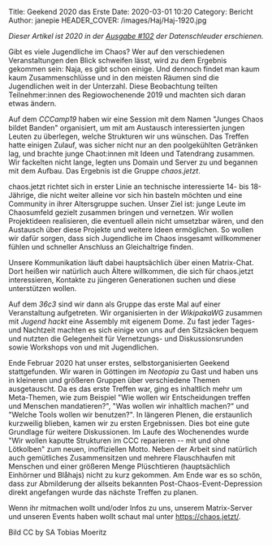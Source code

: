 Title: Geekend 2020 das Erste
Date: 2020-03-01 10:20
Category: Bericht
Author: janepie
HEADER_COVER: /images/Haj/Haj-1920.jpg

*Dieser Artikel ist 2020 in der [Ausgabe #102](https://ds.ccc.de/pdfs/ds102.pdf) der Datenschleuder erschienen.*

Gibt es viele Jugendliche im Chaos?
Wer auf den verschiedenen Veranstaltungen den Blick schweifen lässt, wird zu dem Ergebnis gekommen sein:
Naja, es gibt schon einige.
Und dennoch findet man kaum kaum Zusammenschlüsse und in den meisten Räumen sind die Jugendlichen weit in der Unterzahl.
Diese Beobachtung teilten Teilnehmer:innen des Regiowochenende 2019 und machten sich daran etwas ändern.

Auf dem *CCCamp19* haben wir eine Session mit dem Namen "Junges Chaos bildet Banden" organisiert, um mit am Austausch interessierten jungen Leuten zu überlegen, welche Strukturen wir uns wünschen.
Das Treffen hatte einigen Zulauf, was sicher nicht nur an den poolgekühlten Getränken lag, und brachte junge Chaot:innen mit Ideen und Tatendrang zusammen.
Wir fackelten nicht lange, legten uns Domain und Server zu und begannen mit dem Aufbau. Das Ergebnis ist die Gruppe *chaos.jetzt*.

chaos.jetzt richtet sich in erster Linie an technische interessierte 14- bis 18-Jährige, die nicht weiter alleine vor sich hin basteln möchten und eine Community in ihrer Altersgruppe suchen.
Unser Ziel ist: junge Leute im Chaosumfeld gezielt zusammen bringen und vernetzen.
Wir wollen Projektideen realisieren, die eventuell allein nicht umsetzbar wären, und den Austausch über diese Projekte und weitere Ideen ermöglichen.
So wollen wir dafür sorgen, dass sich Jugendliche im Chaos insgesamt willkommener fühlen und schneller Anschluss an Gleichaltrige finden.

Unsere Kommunikation läuft dabei hauptsächlich über einen Matrix-Chat.
Dort heißen wir natürlich auch Ältere willkommen, die sich für chaos.jetzt interessieren, Kontakte zu jüngeren Generationen suchen und diese unterstützen wollen.

Auf dem *36c3* sind wir dann als Gruppe das erste Mal auf einer Veranstaltung aufgetreten.
Wir organisierten in der *WikipakaWG* zusammen mit *Jugend hackt* eine Assembly mit eigenem Dome.
Zu fast jeder Tages- und Nachtzeit machten es sich einige von uns auf den Sitzsäcken bequem und nutzten die Gelegenheit für Vernetzungs- und Diskussionsrunden sowie Workshops von und mit Jugendlichen.

Ende Februar 2020 hat unser erstes, selbstorganisierten Geekend stattgefunden.
Wir waren in Göttingen im *Neotopia* zu Gast und haben uns in kleineren und größeren Gruppen über verschiedene Themen ausgetauscht.
Da es das erste Treffen war, ging es inhaltlich mehr um Meta-Themen, wie zum Beispiel "Wie wollen wir Entscheidungen treffen und Menschen mandatieren?", "Was wollen wir inhaltlich machen?" und "Welche Tools wollen wir benutzen?".
In längeren Plenen, die erstaunlich kurzweilig blieben, kamen wir zu ersten Ergebnissen.
Dies bot eine gute Grundlage für weitere Diskussionen.
Im Laufe des Wochenendes wurde "Wir wollen kaputte Strukturen im CCC reparieren -- mit und ohne Lötkolben" zum neuen, inoffiziellen Motto.
Neben der Arbeit sind natürlich auch gemütliches Zusammensitzen und mehrere Flauschhaufen mit Menschen und einer größeren Menge Plüschtieren (hauptsächlich Einhörner und Blåhajs) nicht zu kurz gekommen.
Am Ende war es so schön, dass zur Abmilderung der allseits bekannten Post-Chaos-Event-Depression direkt angefangen wurde das nächste Treffen zu planen.

Wenn ihr mitmachen wollt und/oder Infos zu uns, unserem Matrix-Server und unseren Events haben wollt schaut mal unter <https://chaos.jetzt/>.






Bild CC by SA Tobias Moeritz
